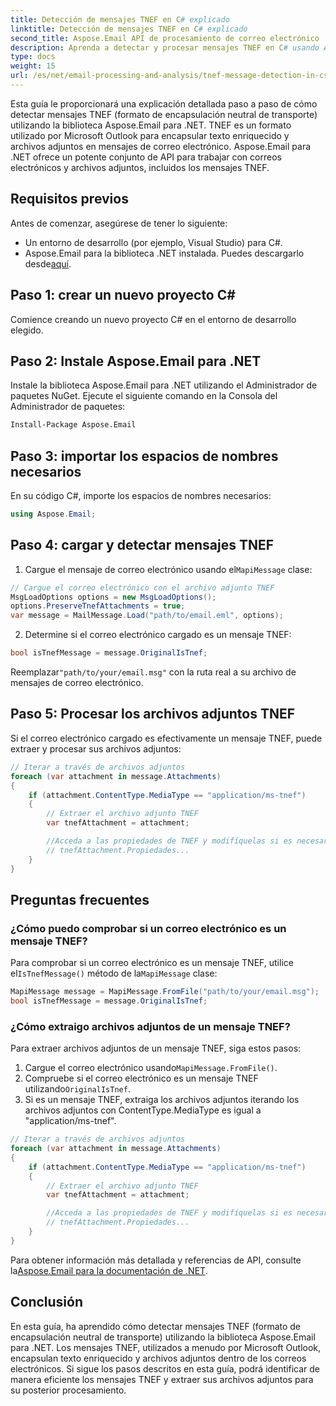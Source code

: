 ```yaml
---
title: Detección de mensajes TNEF en C# explicado
linktitle: Detección de mensajes TNEF en C# explicado
second_title: Aspose.Email API de procesamiento de correo electrónico .NET
description: Aprenda a detectar y procesar mensajes TNEF en C# usando Aspose.Email para .NET. Mejore el manejo del correo electrónico con texto enriquecido y archivos adjuntos.
type: docs
weight: 15
url: /es/net/email-processing-and-analysis/tnef-message-detection-in-csharp-explained/
---
```


Esta guía le proporcionará una explicación detallada paso a paso de cómo detectar mensajes TNEF (formato de encapsulación neutral de transporte) utilizando la biblioteca Aspose.Email para .NET. TNEF es un formato utilizado por Microsoft Outlook para encapsular texto enriquecido y archivos adjuntos en mensajes de correo electrónico. Aspose.Email para .NET ofrece un potente conjunto de API para trabajar con correos electrónicos y archivos adjuntos, incluidos los mensajes TNEF.

## Requisitos previos

Antes de comenzar, asegúrese de tener lo siguiente:

- Un entorno de desarrollo (por ejemplo, Visual Studio) para C#.
-  Aspose.Email para la biblioteca .NET instalada. Puedes descargarlo desde[aquí](https://releases.aspose.com/email/net).

## Paso 1: crear un nuevo proyecto C#

Comience creando un nuevo proyecto C# en el entorno de desarrollo elegido.

## Paso 2: Instale Aspose.Email para .NET

Instale la biblioteca Aspose.Email para .NET utilizando el Administrador de paquetes NuGet. Ejecute el siguiente comando en la Consola del Administrador de paquetes:

```bash
Install-Package Aspose.Email
```

## Paso 3: importar los espacios de nombres necesarios

En su código C#, importe los espacios de nombres necesarios:

```csharp
using Aspose.Email;

```

## Paso 4: cargar y detectar mensajes TNEF

1.  Cargue el mensaje de correo electrónico usando el`MapiMessage` clase:

```csharp
// Cargue el correo electrónico con el archivo adjunto TNEF
MsgLoadOptions options = new MsgLoadOptions();
options.PreserveTnefAttachments = true;
var message = MailMessage.Load("path/to/email.eml", options);
```

2. Determine si el correo electrónico cargado es un mensaje TNEF:

```csharp
bool isTnefMessage = message.OriginalIsTnef;
```

 Reemplazar`"path/to/your/email.msg"` con la ruta real a su archivo de mensajes de correo electrónico.

## Paso 5: Procesar los archivos adjuntos TNEF

Si el correo electrónico cargado es efectivamente un mensaje TNEF, puede extraer y procesar sus archivos adjuntos:

```csharp
// Iterar a través de archivos adjuntos
foreach (var attachment in message.Attachments)
{
    if (attachment.ContentType.MediaType == "application/ms-tnef")
    {
        // Extraer el archivo adjunto TNEF
        var tnefAttachment = attachment;

        //Acceda a las propiedades de TNEF y modifíquelas si es necesario
        // tnefAttachment.Propiedades...
    }
}
```

## Preguntas frecuentes

### ¿Cómo puedo comprobar si un correo electrónico es un mensaje TNEF?

 Para comprobar si un correo electrónico es un mensaje TNEF, utilice el`IsTnefMessage()` método de la`MapiMessage` clase:

```csharp
MapiMessage message = MapiMessage.FromFile("path/to/your/email.msg");
bool isTnefMessage = message.OriginalIsTnef;
```

### ¿Cómo extraigo archivos adjuntos de un mensaje TNEF?

Para extraer archivos adjuntos de un mensaje TNEF, siga estos pasos:

1.  Cargue el correo electrónico usando`MapiMessage.FromFile()`.
2.  Compruebe si el correo electrónico es un mensaje TNEF utilizando`OriginalIsTnef`.
3. Si es un mensaje TNEF, extraiga los archivos adjuntos iterando los archivos adjuntos con ContentType.MediaType es igual a "application/ms-tnef".

```csharp
// Iterar a través de archivos adjuntos
foreach (var attachment in message.Attachments)
{
    if (attachment.ContentType.MediaType == "application/ms-tnef")
    {
        // Extraer el archivo adjunto TNEF
        var tnefAttachment = attachment;

        //Acceda a las propiedades de TNEF y modifíquelas si es necesario
        // tnefAttachment.Propiedades...
    }
}
```

 Para obtener información más detallada y referencias de API, consulte la[Aspose.Email para la documentación de .NET](https://reference.aspose.com/email/net/).

## Conclusión

En esta guía, ha aprendido cómo detectar mensajes TNEF (formato de encapsulación neutral de transporte) utilizando la biblioteca Aspose.Email para .NET. Los mensajes TNEF, utilizados a menudo por Microsoft Outlook, encapsulan texto enriquecido y archivos adjuntos dentro de los correos electrónicos. Si sigue los pasos descritos en esta guía, podrá identificar de manera eficiente los mensajes TNEF y extraer sus archivos adjuntos para su posterior procesamiento.



